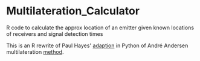 # Multilateration_Calculator
R code to calculate the approx location of an emitter given known locations of receivers and signal detection times

This is an R rewrite of Paul Hayes' [adaption](https://github.com/paulhayes/MultilaterationExample) in Python of André Andersen multilateration [method](http://blog.andersen.im/2012/07/signal-emitter-positioning-using-multilateration).
